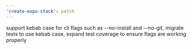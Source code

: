 ```yaml
---
'create-expo-stack': patch
---
```


support kebab case for cli flags such as --no-install and --no-git, migrate tests to use kebab case, expand test coverage to ensure flags are working properly
